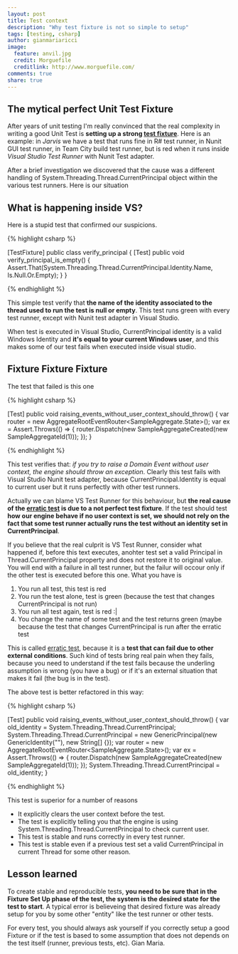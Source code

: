 ```yaml
---
layout: post
title: Test context
description: "Why test fixture is not so simple to setup"
tags: [testing, csharp]
author: gianmariaricci
image:
  feature: anvil.jpg
  credit: Morguefile
  creditlink: http://www.morguefile.com/
comments: true
share: true
---
```


## The mytical perfect Unit Test Fixture

After years of unit testing I'm really convinced that the real complexity in writing a good Unit Test is **setting up a strong [test fixture](http://xunitpatterns.com/test%20fixture%20-%20xUnit.html)**. Here is an example: in *Jarvis* we have a test that runs fine in R# test runner, in Nunit GUI test runner, in Team City build test runner, but is red when it runs inside *Visual Studio Test Runner* with Nunit Test adapter.

After a brief investigation we discovered that the cause was a different handling of System.Threading.Thread.CurrentPrincipal object within the various test runners. Here is our situation

## What is happening inside VS?

Here is a stupid test that confirmed our suspicions.

{% highlight csharp %}

[TestFixture]
public class verify_principal
{
    [Test]
    public void verify_principal_is_empty()
    {
        Assert.That(System.Threading.Thread.CurrentPrincipal.Identity.Name, Is.Null.Or.Empty);
    }
}

{% endhighlight %}

This simple test verify that **the name of the identity associated to the thread used to run the test is null or empty**. This test runs green with every test runner, except with Nunit test adapter in Visual Studio. 

When test is executed in Visual Studio, CurrentPrincipal identity is a valid Windows Identity and **it's equal to your current Windows user**, and this makes some of our test fails when executed inside visual studio.

## Fixture Fixture Fixture

The test that failed is this one

{% highlight csharp %}

[Test]
public void raising_events_without_user_context_should_throw()
{
	var router = new AggregateRootEventRouter<SampleAggregate.State>();
	var ex = Assert.Throws<InvalidPrincipalException>(() =>
		{
			router.Dispatch(new SampleAggregateCreated(new SampleAggregateId(1)));
		});
}

{% endhighlight %}

This test verifies that: *if you try to raise a Domain Event without user context, the engine should throw an exception*. Clearly this test fails with Visual Studio Nunit test adapter, because CurrentPrincipal.Identity is equal to current user but it runs perfectly with other test runners.

Actually we can blame VS Test Runner for this behaviour, but **the real cause of the [erratic test](http://xunitpatterns.com/Erratic%20Test.html) is due to a not perfect test fixture**. If the test should test **how our engine behave if no user context is set, we should not rely on the fact that some test runner actually runs the test without an identity set in CurrentPrincipal**. 

If you believe that the real culprit is VS Test Runner, consider what happened if, before this text executes, anohter test set a valid Principal in Thread.CurrentPrincipal property and does not restore it to original value. You will end with a failure in all test runner, but the failur will occour only if the other test is executed before this one. What you have is

1. You run all test, this test is red
2. You run the test alone, test is green (because the test that changes CurrentPrincipal is not run)
3. You run all test again, test is red :|
4. You change the name of some test and the test returns green (maybe because the test that changes CurrentPrincipal is run after the erratic test

This is called [erratic test](http://xunitpatterns.com/Erratic%20Test.html), because it is a **test that can fail due to other external conditions**. Such kind of tests bring real pain when they fails, because you need to understand if the test fails because the underling assumption is wrong (you have a bug) or if it's an external situation that makes it fail (the bug is in the test).

The above test is better refactored in this way:

{% highlight csharp %}

[Test]
public void raising_events_without_user_context_should_throw()
{
    var old_identity = System.Threading.Thread.CurrentPrincipal;
    System.Threading.Thread.CurrentPrincipal = new GenericPrincipal(new GenericIdentity(""), new String[] {});
	var router = new AggregateRootEventRouter<SampleAggregate.State>();
	var ex = Assert.Throws<InvalidPrincipalException>(() =>
		{
			router.Dispatch(new SampleAggregateCreated(new SampleAggregateId(1)));
		});
    System.Threading.Thread.CurrentPrincipal = old_identity;
}

{% endhighlight %}

This test is superior for a number of reasons

- It explicitly clears the user context before the test.
- The test is explicitly telling you that the engine is using System.Threading.Thread.CurrentPrincipal to check current user.
- This test is stable and runs correctly in every test runner.
- This test is stable even if a previous test set a valid CurrentPrincipal in current Thread for some other reason.

## Lesson learned

To create stable and reproducible tests, **you need to be sure that in the Fixture Set Up phase of the test, the system is the desired state for the test to start**. A typical error is believeing that desired fixture was already setup for you by some other "entity" like the test runner or other tests.

For every test, you should always ask yourself if you correctly setup a good Fixture or if the test is based to some assumption that does not depends on the test itself (runner, previous tests, etc).
Gian Maria.
